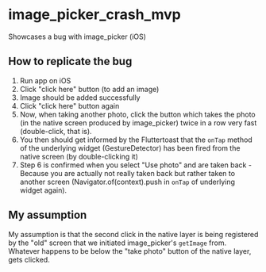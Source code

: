 # image_picker_crash_mvp

Showcases a bug with image_picker (iOS)

## How to replicate the bug
1. Run app on iOS
2. Click "click here" button (to add an image)
3. Image should be added successfully
4. Click "click here" button again
5. Now, when taking another photo, click the button which takes the photo (in the native screen produced by image_picker) twice in a row very fast (double-click, that is).
6. You then should get informed by the Fluttertoast that the `onTap` method of the underlying widget (GestureDetector) has been fired from the native screen (by double-clicking it)
7. Step 6 is confirmed when you select "Use photo" and are taken back - Because you are actually not really taken back but rather taken to another screen (Navigator.of(context).push in `onTap` of underlying widget again).

## My assumption
My assumption is that the second click in the native layer is being registered by the "old" screen that we initiated image_picker's `getImage` from. Whatever happens to be below the "take photo" button of the native layer, gets clicked.